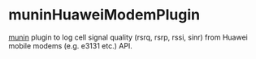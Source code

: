 # muninHuaweiModemPlugin
<a href="http://munin-monitoring.org/">munin</a> plugin to log cell signal quality (rsrq, rsrp, rssi, sinr) from Huawei mobile modems (e.g. e3131 etc.) API.
